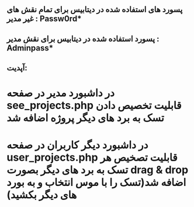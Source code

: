 ## پسورد های استفاده شده در دیتابیس برای تمام نقش های غیر مدیر : Passw0rd*
## پسورد استفاده شده در دیتابیس برای نقش مدیر : Adminpass*

## آپدیت:
# در داشبورد مدیر در صفحه see_projects.php قابلیت تخصیص دادن تسک به برد های دیگر پروژه اضافه شد 
# در داشبورد دیگر کاربران در صفحه user_projects.php قابلیت تصخیص هر تسک به برد های دیگر بصورت drag & drop اضافه شد(تسک را با موس انتخاب و به بورد های دیگر بکشید)

